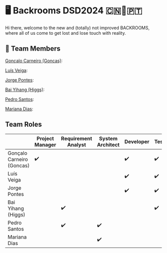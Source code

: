 # 🖥 Backrooms DSD2024 🇨🇳🤝🇵🇹
Hi there, welcome to the new and (totally) not improved BACKROOMS, where all of us come to get lost and lose touch with reality.

## 👥️ **Team Members**

[Gonçalo Carneiro (Goncas)](https://github.com/Irodixy):

[Luís Veiga](https://github.com/LuisVeiga11):

[Jorge Pontes](https://github.com/JorgeMFPontes):

[Bai Yihang (Higgs)]():

[Pedro Santos]():

[Mariana Dias]():

## **Team Roles**

|    |Project Manager|Requirement Analyst|System Architect|Developer|Tester|Liaison|
|---|---|---|---|---|---|---|
|Gonçalo Carneiro (Goncas)| ✔️| | | ✔️| ✔️| |
|Luís Veiga| | | | ✔️| ✔️| |
|Jorge Pontes| | | | ✔️| ✔️| |
|Bai Yihang (Higgs)| | ✔️| | | ✔️| |
|Pedro Santos| | ✔️| ✔️| | | |
|Mariana Dias| | | ✔️| | | ✔️|

